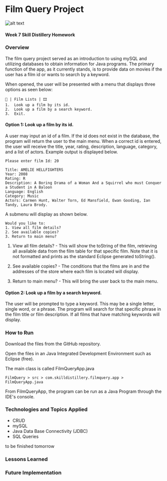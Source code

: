 # Film Query Project
![alt text](https://i.ibb.co/pKhdBGy/Screen-Shot-2019-10-26-at-9-45-44-PM.png "Project image")
#### Week 7 Skill Distillery Homework

### Overview
The film query project served as an introduction to using mySQL and utilizing databases to obtain information for Java programs.  The primary function of the app, as it currently stands, is to provide data on movies if the user has a film id or wants to search by a keyword.

When opened, the user will be presented with a menu that displays three options as seen below:
```
🍿 | Film Lists | 🎞
1.  Look up a film by its id.
2.  Look up a film by a search keyword.
3.  Exit.
```

#### Option 1: Look up a film by its id.
A user may input an id of a film.  If the id does not exist in the database, the program will return the user to the main menu.  When a correct id is entered, the user will receive the title, year, rating, description, language, category, and a list of actors.  Example output is displayed below.
```
Please enter film Id: 20

Title: AMELIE HELLFIGHTERS
Year: 2008
Rating: R
Description: A Boring Drama of a Woman And a Squirrel who must Conquer a Student in A Baloon
Language: English
Category: Music
Actors: Carmen Hunt, Walter Torn, Ed Mansfield, Ewan Gooding, Ian Tandy, Laura Brody.
```

A submenu will display as shown below.
```
Would you like to:
1. View all film details?
2. See available copies?
3. Return to main menu?
```
1.  View all film details? - This will show the toString of the film, retrieving all available data from the film table for that specific film.  Note that it is not formatted and prints as the standard Eclipse generated toString().

2. See available copies? - The conditions that the films are in and the addresses of the store where each film is located will display.

3. Return to main menu? - This will bring the user back to the main menu.

#### Option 2: Look up a film by a search keyword.
The user will be prompted to type a keyword.  This may be a single letter, single word, or a phrase.  The program will search for that specific phrase in the film title or film description.  If all films that have matching keywords will display.

### How to Run
Download the files from the GitHub repository.

Open the files in an Java Integrated Development Environment such as Eclipse (free).

The main class is called FilmQueryApp.java
```
FilmQuery > src > com.skilldistillery.filmquery.app > FilmQueryApp.java
 ```

From FilmQueryApp, the program can be run as a Java Program through the IDE's console.

### Technologies and Topics Applied
* CRUD
* mySQL
* Java Data Base Connectivity (JDBC)
* SQL Queries

to be finished tomorrow
### Lessons Learned

### Future Implementation
